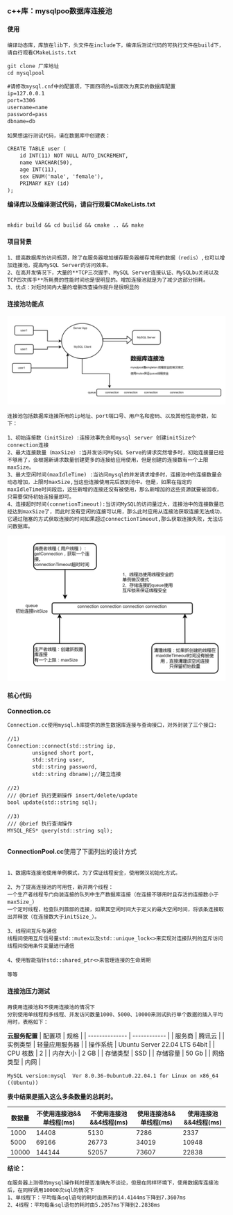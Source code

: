 ### c++库：mysqlpoo数据库连接池

#### 使用

```
编译动态库，库放在lib下，头文件在include下，编译后测试代码的可执行文件在build下，请自行观看CMakeLists.txt
```

```shell
git clone 厂库地址
cd mysqlpool
```
```
#请修改mysql.cnf中的配置项，下面四项的=后面改为真实的数据库配置
ip=127.0.0.1
port=3306
username=name
password=pass
dbname=db

如果想运行测试代码，请在数据库中创建表：
```
```shell
CREATE TABLE user (
    id INT(11) NOT NULL AUTO_INCREMENT,
    name VARCHAR(50),
    age INT(11),
    sex ENUM('male', 'female'),
    PRIMARY KEY (id)
);
```


**编译库以及编译测试代码，请自行观看CMakeLists.txt**
```shell

mkdir build && cd builid && cmake .. && make

```

#### 项目背景
```
1、提高数据库的访问瓶颈，除了在服务器增加缓存服务器缓存常用的数据（redis）,也可以增加连接池，提高MySQL Server的访问效率。
2、在高并发情况下，大量的**TCP三次握手、MySQL Server连接认证、MySQLbu关闭以及TCP四次挥手**所耗费的性能时间也是很明显的。增加连接池就是为了减少这部分损耗。
3、优点：对短时间内大量的增删改查操作提升是很明显的
```
#### 连接池功能点

![alt text](img/项目结构1.png)
```
连接池包括数据库连接所用的ip地址、port端口号、用户名和密码、以及其他性能参数，如下：

1、初始连接数（initSize）:连接池事先会和mysql server 创建initSize个connection连接
2、最大连接数量（maxSize）:当并发访问MySQL Serve的请求突然增多时，初始连接量已经不够用了，会根据新请求数量创建更多的连接给应用使用，但是创建的连接数有一个上限maxSize。
3、最大空闲时间(maxIdleTime) :当访问mysql的并发请求增多时，连接池中的连接数量会动态增加，上限时maxSize,当这些连接使用完后放到池中。但是，如果在指定的maxIdleTime时间段后，这些新增的连接还没有被使用，那么新增加的这些资源就要被回收，只需要保持初始连接量即可。
4、连接超时时间(connetionTimeout):当访问MySQL的访问量过大，连接池中的连接数量已经达到maxSize了，而此时没有空闲的连接可以用，那么此时应用从连接池获取连接无法成功，它通过阻塞的方式获取连接的时间如果超过connectionTimeout,那么获取连接失败，无法访问数据库。

```
![alt text](img/mysqlpool模型.png)
#### 核心代码
**Connection.cc**
```
Connection.cc使用mysql.h库提供的原生数据库连接与查询接口，对外封装了三个接口:

//1)
Connection::connect(std::string ip,
        unsigned short port,
        std::string user,
        std::string password,
        std::string dbname);//建立连接

//2)
/// @brief 执行更新操作 insert/delete/update
bool update(std::string sql);

//3)
/// @brief 执行查询操作
MYSQL_RES* query(std::string sql);


```
**ConnectionPool.cc**使用了下面列出的设计方式
```

1、数据库连接池使用单例模式，为了保证线程安全，使用懒汉初始化方式。

2、为了提高连接池的可用性，新开两个线程：
一个生产者线程专门向装连接的队列中生产数据库连接（在连接不够用时且存活的连接数小于maxSize_）
一个定时线程，检查队列首部的连接，如果其空闲时间大于定义的最大空闲时间，将该条连接取出并释放（在连接数大于initSize_）。

3、线程间互斥与通信
线程间使用互斥信号量std::mutex以及std::unique_lock<>来实现对连接队列的互斥访问
线程间使用条件变量进行通信

4、使用智能指针std::shared_ptr<>来管理连接的生命周期

等等

```




#### 连接池压力测试
```
再使用连接池和不使用连接池的情况下
分别使用单线程和多线程、并发访问数量1000、5000、10000来测试执行单个数据的插入平均用时，表格如下：

```
**云服务配置**
| 配置项         | 规格       |
| -------------- | ------------ |
| 服务商         | 腾讯云   |
| 实例类型       | 轻量应用服务器 |
| 操作系统       | 	Ubuntu Server 22.04 LTS 64bit |
| CPU 核数       | 2            |
| 内存大小       | 2 GB           |
| 存储类型       | SSD           |
| 存储容量       | 50 Gb          |
| 网络类型       | 内网           |


```
MySQL version:mysql  Ver 8.0.36-0ubuntu0.22.04.1 for Linux on x86_64 ((Ubuntu))
```

**表中结果是插入这么多条数量的总耗时。**

| 数据量   | 不使用连接池&&单线程(ms) | 不使用连接池&&4线程(ms) | 使用连接池&&单线程(ms) | 使用连接池&&4线程(ms) |
|----------|----------------------|-----------------------|-----------------------|----------------------|
| 1000     | 14408                | 5130                  | 7286                  | 2337                 |
| 5000     | 69166                | 26773                 | 34019                 | 10948                |
| 10000    | 144144               | 52057                 | 73607                 | 22838                |


**结论：**
```
在服务器上测得的mysql操作耗时是否准确先不谈论，但是在同样环境下，使用数据库连接池后，在同样调用10000次sql的情况下
1、单线程下：平均每条sql语句的耗时由原来的14.4144ms下降到7.3607ms
2、4线程：平均每条sql语句的耗时由5.2057ms下降到2.2838ms
```